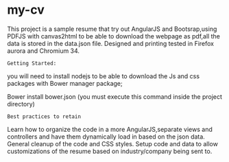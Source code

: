 # my-cv

This project is a sample resume that try out AngularJS and Bootsrap,using PDFJS with canvas2html to be able to download the webpage as pdf,all the data is stored in the data.json file.
Designed and printing tested in Firefox aurora and Chromium 34. 

    Getting Started:

you will need to install nodejs to be able to download the Js and css packages with Bower manager package;

Bower install bower.json (you must execute this command inside the project directory)

    Best practices to retain
 
Learn how to organize the code in a more AngularJS,separate views and controllers and have them dynamically load in based on the json data.
General cleanup of the code and CSS styles.
Setup code and data to allow customizations of the resume based on industry/company being sent to.
